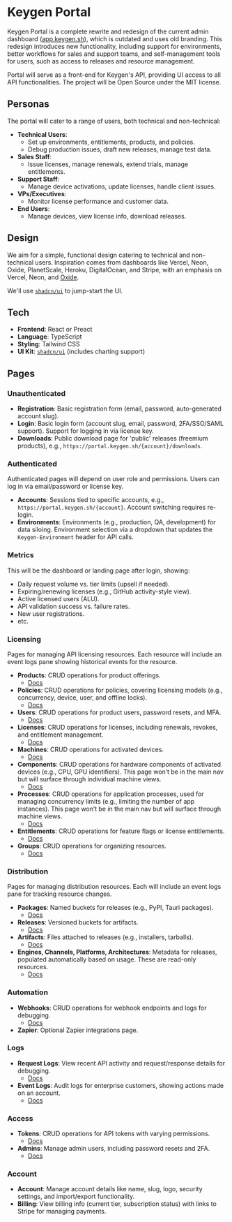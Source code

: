 # Keygen Portal

Keygen Portal is a complete rewrite and redesign of the current admin
dashboard ([app.keygen.sh](https://app.keygen.sh)), which is outdated and
uses old branding. This redesign introduces new functionality, including
support for environments, better workflows for sales and support teams, and
self-management tools for users, such as access to releases and resource
management.

Portal will serve as a front-end for Keygen's API, providing UI access to
all API functionalities. The project will be Open Source under the MIT
license.

## Personas

The portal will cater to a range of users, both technical and non-technical:

- **Technical Users**:
  - Set up environments, entitlements, products, and policies.
  - Debug production issues, draft new releases, manage test data.
- **Sales Staff**:
  - Issue licenses, manage renewals, extend trials, manage entitlements.
- **Support Staff**:
  - Manage device activations, update licenses, handle client issues.
- **VPs/Executives**:
  - Monitor license performance and customer data.
- **End Users**:
  - Manage devices, view license info, download releases.

## Design

We aim for a simple, functional design catering to technical and
non-technical users. Inspiration comes from dashboards like Vercel, Neon,
Oxide, PlanetScale, Heroku, DigitalOcean, and Stripe, with an emphasis on
Vercel, Neon, and [Oxide](https://console-preview.oxide.computer/).

We'll use [`shadcn/ui`](https://ui.shadcn.com/) to jump-start the UI.

## Tech

- **Frontend**: React or Preact
- **Language**: TypeScript
- **Styling**: Tailwind CSS
- **UI Kit**: [`shadcn/ui`](https://ui.shadcn.com/) (includes charting support)

## Pages

### Unauthenticated

- **Registration**: Basic registration form (email, password,
  auto-generated account slug).
- **Login**: Basic login form (account slug, email, password, 2FA/SSO/SAML
  support). Support for logging in via license key.
- **Downloads**: Public download page for 'public' releases (freemium
  products), e.g., `https://portal.keygen.sh/{account}/downloads`.

### Authenticated

Authenticated pages will depend on user role and permissions. Users can log in
via email/password or license key.

- **Accounts**: Sessions tied to specific accounts, e.g.,
  `https://portal.keygen.sh/{account}`. Account switching requires re-login.
- **Environments**: Environments (e.g., production, QA, development) for
  data siloing. Environment selection via a dropdown that updates the
  `Keygen-Environment` header for API calls.

### Metrics

This will be the dashboard or landing page after login, showing:

- Daily request volume vs. tier limits (upsell if needed).
- Expiring/renewing licenses (e.g., GitHub activity-style view).
- Active licensed users (ALU).
- API validation success vs. failure rates.
- New user registrations.
- etc.

### Licensing

Pages for managing API licensing resources. Each resource will include an
event logs pane showing historical events for the resource.

- **Products**: CRUD operations for product offerings.
  - [Docs](https://keygen.sh/docs/api/products/)
- **Policies**: CRUD operations for policies, covering licensing models
  (e.g., concurrency, device, user, and offline locks).
  - [Docs](https://keygen.sh/docs/api/policies/)
- **Users**: CRUD operations for product users, password resets, and MFA.
  - [Docs](https://keygen.sh/docs/api/users/)
- **Licenses**: CRUD operations for licenses, including renewals, revokes,
  and entitlement management.
  - [Docs](https://keygen.sh/docs/api/licenses/)
- **Machines**: CRUD operations for activated devices.
  - [Docs](https://keygen.sh/docs/api/machines/)
- **Components**: CRUD operations for hardware components of activated
  devices (e.g., CPU, GPU identifiers). This page won’t be in the main nav
  but will surface through individual machine views.
  - [Docs](https://keygen.sh/docs/api/components/)
- **Processes**: CRUD operations for application processes, used for managing
  concurrency limits (e.g., limiting the number of app instances). This page
  won’t be in the main nav but will surface through machine views.
  - [Docs](https://keygen.sh/docs/api/processes/)
- **Entitlements**: CRUD operations for feature flags or license entitlements.
  - [Docs](https://keygen.sh/docs/api/entitlements/)
- **Groups**: CRUD operations for organizing resources.
  - [Docs](https://keygen.sh/docs/api/groups/)

### Distribution

Pages for managing distribution resources. Each will include an event logs
pane for tracking resource changes.

- **Packages**: Named buckets for releases (e.g., PyPI, Tauri packages).
  - [Docs](https://keygen.sh/docs/api/packages/)
- **Releases**: Versioned buckets for artifacts.
  - [Docs](https://keygen.sh/docs/api/releases/)
- **Artifacts**: Files attached to releases (e.g., installers, tarballs).
  - [Docs](https://keygen.sh/docs/api/artifacts/)
- **Engines, Channels, Platforms, Architectures**: Metadata for releases,
  populated automatically based on usage. These are read-only resources.
  - [Docs](https://keygen.sh/docs/api/)

### Automation

- **Webhooks**: CRUD operations for webhook endpoints and logs for debugging.
  - [Docs](https://keygen.sh/docs/api/webhooks/)
- **Zapier**: Optional Zapier integrations page.

### Logs

- **Request Logs**: View recent API activity and request/response details for
  debugging.
  - [Docs](https://keygen.sh/docs/api/request-logs/)
- **Event Logs**: Audit logs for enterprise customers, showing actions made
  on an account.
  - [Docs](https://keygen.sh/docs/api/event-logs/)

### Access

- **Tokens**: CRUD operations for API tokens with varying permissions.
  - [Docs](https://keygen.sh/docs/api/tokens/)
- **Admins**: Manage admin users, including password resets and 2FA.
  - [Docs](https://keygen.sh/docs/api/users/)

### Account

- **Account**: Manage account details like name, slug, logo, security settings,
  and import/export functionality.
- **Billing**: View billing info (current tier, subscription status) with
  links to Stripe for managing payments.
